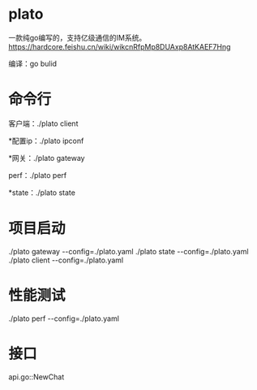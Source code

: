 # plato 
一款纯go编写的，支持亿级通信的IM系统。
https://hardcore.feishu.cn/wiki/wikcnRfpMp8DUAxp8AtKAEF7Hng




编译：go bulid



# 命令行
客户端：./plato client

*配置ip：./plato ipconf

*网关：./plato gateway

perf：./plato perf

*state：./plato state


# 项目启动
./plato gateway --config=./plato.yaml
./plato state --config=./plato.yaml
./plato client --config=./plato.yaml

# 性能测试
./plato perf --config=./plato.yaml

# 接口
api.go::NewChat
